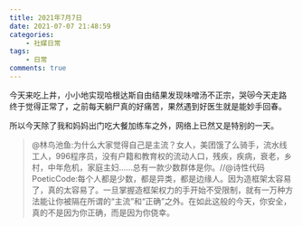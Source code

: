 ```yaml
---
title: 2021年7月7日
date: 2021-07-07 21:48:59
categories: 
    - 社媒日常
tags: 
    - 日常
comments: true
---
```


今天来吃上井，小小地实现哈根达斯自由结果发现味噌汤不正宗，哭😿今天走路终于觉得正常了，之前每天躺尸真的好痛苦，果然遇到好医生就是能妙手回春。

所以今天除了我和妈妈出门吃大餐加练车之外，网络上已然又是特别的一天。
>@林鸟池鱼:为什么大家觉得自己是主流？女人，美团饿了么骑手，流水线工人，996程序员，没有户籍和教育权的流动人口，残疾，疾病，衰老，乡村，中年危机，家庭主妇......总有一款少数群体是你。//@诗性代码PoeticCode:每个人都是少数，都是异类，都是边缘人。因为造框架太容易了，真的太容易了。一旦掌握造框架权力的手开始不受限制，就有一万种方法能让你被隔在所谓的“主流”和“正确”之外。在如此这般的今天，你安全，真的不是因为你正确，而是因为你侥幸。